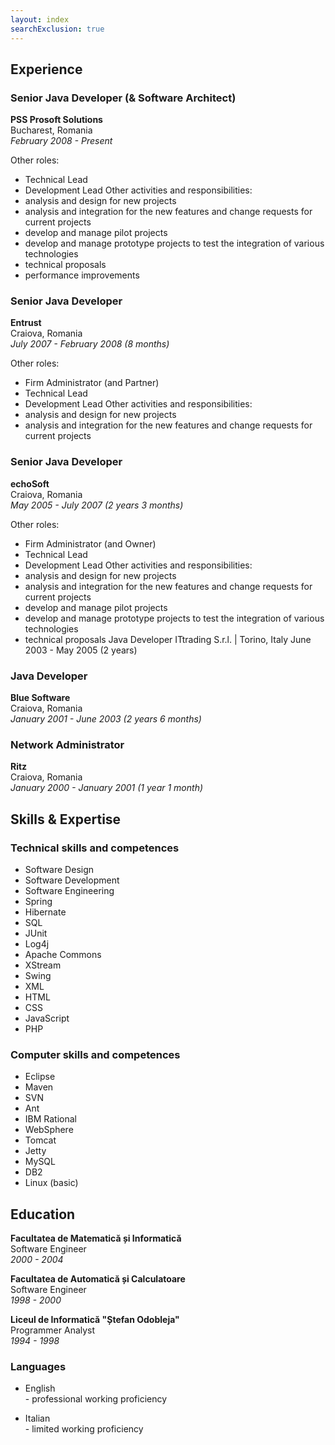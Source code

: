 ```yaml
---
layout: index
searchExclusion: true
---
```


## Experience

### Senior Java Developer (& Software Architect)
**PSS Prosoft Solutions**\
Bucharest, Romania\
*February 2008 - Present*

Other roles:
- Technical Lead
- Development Lead
  Other activities and responsibilities:
- analysis and design for new projects
- analysis and integration for the new features and change requests for current projects
- develop and manage pilot projects
- develop and manage prototype projects to test the integration of various technologies
- technical proposals
- performance improvements

### Senior Java Developer
**Entrust**\
Craiova, Romania\
*July 2007 - February 2008 (8 months)*

Other roles:
- Firm Administrator (and Partner)
- Technical Lead
- Development Lead
  Other activities and responsibilities:
- analysis and design for new projects
- analysis and integration for the new features and change requests for current projects

### Senior Java Developer
**echoSoft**\
Craiova, Romania\
*May 2005 - July 2007 (2 years 3 months)*

Other roles:
- Firm Administrator (and Owner)
- Technical Lead
- Development Lead
  Other activities and responsibilities:
- analysis and design for new projects
- analysis and integration for the new features and change requests for current projects
- develop and manage pilot projects
- develop and manage prototype projects to test the integration of various technologies
- technical proposals
  Java Developer
  ITtrading S.r.l. | Torino, Italy
  June 2003 - May 2005 (2 years)

### Java Developer
**Blue Software**\
Craiova, Romania\
*January 2001 - June 2003 (2 years 6 months)*

### Network Administrator
**Ritz**\
Craiova, Romania\
*January 2000 - January 2001 (1 year 1 month)*

## Skills & Expertise

### Technical skills and competences

- Software Design
- Software Development
- Software Engineering
- Spring
- Hibernate
- SQL
- JUnit
- Log4j
- Apache Commons
- XStream
- Swing
- XML
- HTML
- CSS
- JavaScript
- PHP

### Computer skills and competences

- Eclipse
- Maven
- SVN
- Ant
- IBM Rational
- WebSphere
- Tomcat
- Jetty
- MySQL
- DB2
- Linux (basic)

## Education

**Facultatea de Matematică și Informatică**\
Software Engineer\
*2000 - 2004*

**Facultatea de Automatică și Calculatoare**\
Software Engineer\
*1998 - 2000*

**Liceul de Informatică "Ștefan Odobleja"**\
Programmer Analyst\
*1994 - 1998*

### Languages

- English\
  \- professional working proficiency

- Italian\
  \- limited working proficiency